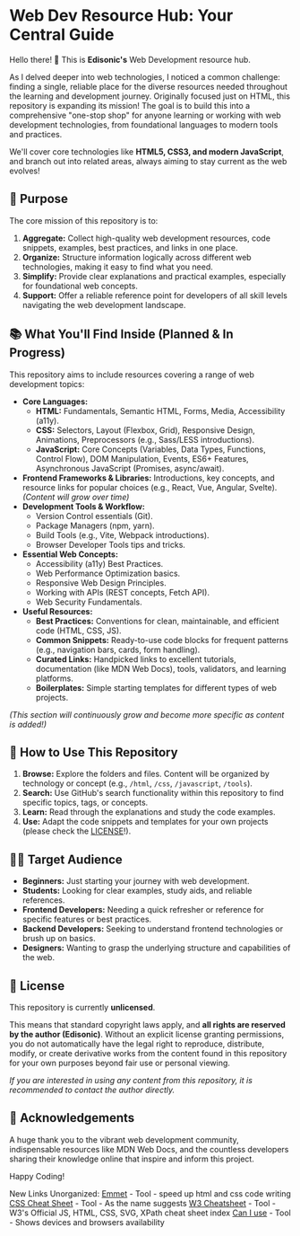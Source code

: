 # Web Dev Resource Hub: Your Central Guide

Hello there! 👋 This is **Edisonic's** Web Development resource hub.

As I delved deeper into web technologies, I noticed a common challenge: finding a single, reliable place for the diverse resources needed throughout the learning and development journey. Originally focused just on HTML, this repository is expanding its mission! The goal is to build this into a comprehensive "one-stop shop" for anyone learning or working with web development technologies, from foundational languages to modern tools and practices.

We'll cover core technologies like **HTML5, CSS3, and modern JavaScript**, and branch out into related areas, always aiming to stay current as the web evolves!

## 🎯 Purpose

The core mission of this repository is to:

1.  **Aggregate:** Collect high-quality web development resources, code snippets, examples, best practices, and links in one place.
2.  **Organize:** Structure information logically across different web technologies, making it easy to find what you need.
3.  **Simplify:** Provide clear explanations and practical examples, especially for foundational web concepts.
4.  **Support:** Offer a reliable reference point for developers of all skill levels navigating the web development landscape.

## 📚 What You'll Find Inside (Planned & In Progress)

This repository aims to include resources covering a range of web development topics:

* **Core Languages:**
    * **HTML:** Fundamentals, Semantic HTML, Forms, Media, Accessibility (a11y).
    * **CSS:** Selectors, Layout (Flexbox, Grid), Responsive Design, Animations, Preprocessors (e.g., Sass/LESS introductions).
    * **JavaScript:** Core Concepts (Variables, Data Types, Functions, Control Flow), DOM Manipulation, Events, ES6+ Features, Asynchronous JavaScript (Promises, async/await).
* **Frontend Frameworks & Libraries:** Introductions, key concepts, and resource links for popular choices (e.g., React, Vue, Angular, Svelte). *(Content will grow over time)*
* **Development Tools & Workflow:**
    * Version Control essentials (Git).
    * Package Managers (npm, yarn).
    * Build Tools (e.g., Vite, Webpack introductions).
    * Browser Developer Tools tips and tricks.
* **Essential Web Concepts:**
    * Accessibility (a11y) Best Practices.
    * Web Performance Optimization basics.
    * Responsive Web Design Principles.
    * Working with APIs (REST concepts, Fetch API).
    * Web Security Fundamentals.
* **Useful Resources:**
    * **Best Practices:** Conventions for clean, maintainable, and efficient code (HTML, CSS, JS).
    * **Common Snippets:** Ready-to-use code blocks for frequent patterns (e.g., navigation bars, cards, form handling).
    * **Curated Links:** Handpicked links to excellent tutorials, documentation (like MDN Web Docs), tools, validators, and learning platforms.
    * **Boilerplates:** Simple starting templates for different types of web projects.

*(This section will continuously grow and become more specific as content is added!)*

## 🚀 How to Use This Repository

1.  **Browse:** Explore the folders and files. Content will be organized by technology or concept (e.g., `/html`, `/css`, `/javascript`, `/tools`).
2.  **Search:** Use GitHub's search functionality within this repository to find specific topics, tags, or concepts.
3.  **Learn:** Read through the explanations and study the code examples.
4.  **Use:** Adapt the code snippets and templates for your own projects (please check the [LICENSE](#license)!).

## 🧑‍💻 Target Audience

* **Beginners:** Just starting your journey with web development.
* **Students:** Looking for clear examples, study aids, and reliable references.
* **Frontend Developers:** Needing a quick refresher or reference for specific features or best practices.
* **Backend Developers:** Seeking to understand frontend technologies or brush up on basics.
* **Designers:** Wanting to grasp the underlying structure and capabilities of the web.

## 📜 License

This repository is currently **unlicensed**.

This means that standard copyright laws apply, and **all rights are reserved by the author (Edisonic)**. Without an explicit license granting permissions, you do not automatically have the legal right to reproduce, distribute, modify, or create derivative works from the content found in this repository for your own purposes beyond fair use or personal viewing.

*If you are interested in using any content from this repository, it is recommended to contact the author directly.*

## 🙏 Acknowledgements

A huge thank you to the vibrant web development community, indispensable resources like MDN Web Docs, and the countless developers sharing their knowledge online that inspire and inform this project.

Happy Coding!

New Links Unorganized:
[Emmet]([url](https://emmet.io/)) - Tool - speed up html and css code writing
[CSS Cheat Sheet]([url](https://htmlcheatsheet.com/css/)) - Tool - As the name suggests
[W3 Cheatsheet]([url](https://www.w3.org/2009/cheatsheet/)) - Tool - W3's Official JS, HTML, CSS, SVG, XPath cheat sheet index
[Can I use]([url](https://caniuse.com/)) - Tool - Shows devices and browsers availability
